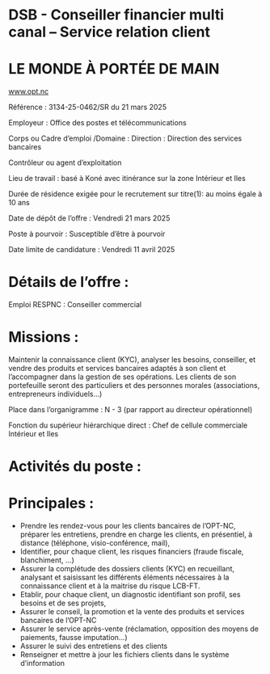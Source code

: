 # DSB - Conseiller financier multi canal – Service relation client

# LE MONDE À PORTÉE DE MAIN

www.opt.nc

Référence : 3134-25-0462/SR du 21 mars 2025

Employeur : Office des postes et télécommunications

Corps ou Cadre d’emploi /Domaine : Direction : Direction des services bancaires

Contrôleur ou agent d’exploitation

Lieu de travail : basé à Koné avec itinérance sur la zone Intérieur et Iles

Durée de résidence exigée pour le recrutement sur titre(1): au moins égale à 10 ans

Date de dépôt de l’offre : Vendredi 21 mars 2025

Poste à pourvoir : Susceptible d’être à pourvoir

Date limite de candidature : Vendredi 11 avril 2025

# Détails de l’offre :

Emploi RESPNC : Conseiller commercial

# Missions :

Maintenir la connaissance client (KYC), analyser les besoins, conseiller, et vendre des produits et services bancaires adaptés à son client et l’accompagner dans la gestion de ses opérations.
Les clients de son portefeuille seront des particuliers et des personnes morales (associations, entrepreneurs individuels…)

Place dans l’organigramme : N - 3 (par rapport au directeur opérationnel)

Fonction du supérieur hiérarchique direct : Chef de cellule commerciale Intérieur et Iles

# Activités du poste :

# Principales :

- Prendre les rendez-vous pour les clients bancaires de l’OPT-NC, préparer les entretiens, prendre en charge les clients, en présentiel, à distance (téléphone, visio-conférence, mail),
- Identifier, pour chaque client, les risques financiers (fraude fiscale, blanchiment, …)
- Assurer la complétude des dossiers clients (KYC) en recueillant, analysant et saisissant les différents éléments nécessaires à la connaissance client et à la maitrise du risque LCB-FT.
- Etablir, pour chaque client, un diagnostic identifiant son profil, ses besoins et de ses projets,
- Assurer le conseil, la promotion et la vente des produits et services bancaires de l’OPT-NC
- Assurer le service après-vente (réclamation, opposition des moyens de paiements, fausse imputation…)
- Assurer le suivi des entretiens et des clients
- Renseigner et mettre à jour les fichiers clients dans le système d’information